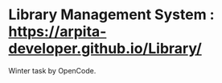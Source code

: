
# Library Management System  : https://arpita-developer.github.io/Library/
<p>
   Winter task by OpenCode.
</p>
